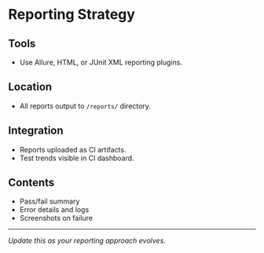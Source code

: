 # Reporting Strategy

## Tools
- Use Allure, HTML, or JUnit XML reporting plugins.

## Location
- All reports output to `/reports/` directory.

## Integration
- Reports uploaded as CI artifacts.
- Test trends visible in CI dashboard.

## Contents
- Pass/fail summary
- Error details and logs
- Screenshots on failure

---

_Update this as your reporting approach evolves._
